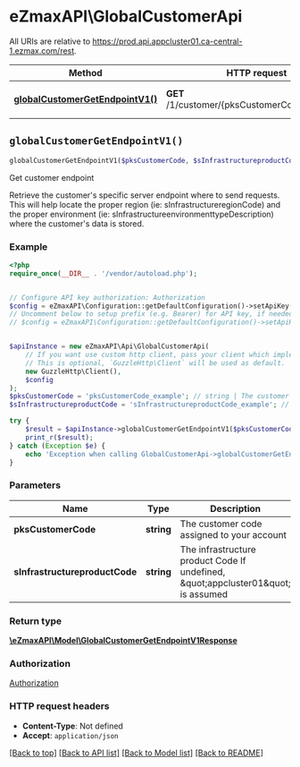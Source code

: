 # eZmaxAPI\GlobalCustomerApi

All URIs are relative to https://prod.api.appcluster01.ca-central-1.ezmax.com/rest.

Method | HTTP request | Description
------------- | ------------- | -------------
[**globalCustomerGetEndpointV1()**](GlobalCustomerApi.md#globalCustomerGetEndpointV1) | **GET** /1/customer/{pksCustomerCode}/endpoint | Get customer endpoint


## `globalCustomerGetEndpointV1()`

```php
globalCustomerGetEndpointV1($pksCustomerCode, $sInfrastructureproductCode): \eZmaxAPI\Model\GlobalCustomerGetEndpointV1Response
```

Get customer endpoint

Retrieve the customer's specific server endpoint where to send requests. This will help locate the proper region (ie: sInfrastructureregionCode) and the proper environment (ie: sInfrastructureenvironmenttypeDescription) where the customer's data is stored.

### Example

```php
<?php
require_once(__DIR__ . '/vendor/autoload.php');


// Configure API key authorization: Authorization
$config = eZmaxAPI\Configuration::getDefaultConfiguration()->setApiKey('Authorization', 'YOUR_API_KEY');
// Uncomment below to setup prefix (e.g. Bearer) for API key, if needed
// $config = eZmaxAPI\Configuration::getDefaultConfiguration()->setApiKeyPrefix('Authorization', 'Bearer');


$apiInstance = new eZmaxAPI\Api\GlobalCustomerApi(
    // If you want use custom http client, pass your client which implements `GuzzleHttp\ClientInterface`.
    // This is optional, `GuzzleHttp\Client` will be used as default.
    new GuzzleHttp\Client(),
    $config
);
$pksCustomerCode = 'pksCustomerCode_example'; // string | The customer code assigned to your account
$sInfrastructureproductCode = 'sInfrastructureproductCode_example'; // string | The infrastructure product Code  If undefined, \"appcluster01\" is assumed

try {
    $result = $apiInstance->globalCustomerGetEndpointV1($pksCustomerCode, $sInfrastructureproductCode);
    print_r($result);
} catch (Exception $e) {
    echo 'Exception when calling GlobalCustomerApi->globalCustomerGetEndpointV1: ', $e->getMessage(), PHP_EOL;
}
```

### Parameters

Name | Type | Description  | Notes
------------- | ------------- | ------------- | -------------
 **pksCustomerCode** | **string**| The customer code assigned to your account |
 **sInfrastructureproductCode** | **string**| The infrastructure product Code  If undefined, \&quot;appcluster01\&quot; is assumed | [optional]

### Return type

[**\eZmaxAPI\Model\GlobalCustomerGetEndpointV1Response**](../Model/GlobalCustomerGetEndpointV1Response.md)

### Authorization

[Authorization](../../README.md#Authorization)

### HTTP request headers

- **Content-Type**: Not defined
- **Accept**: `application/json`

[[Back to top]](#) [[Back to API list]](../../README.md#endpoints)
[[Back to Model list]](../../README.md#models)
[[Back to README]](../../README.md)

